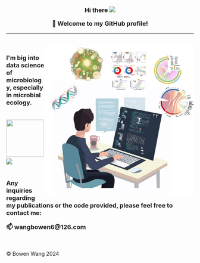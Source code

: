 

<!--
**Bowenw6/Bowenw6** is a ✨ _special_ ✨ repository because its `README.md` (this file) appears on your GitHub profile.

Here are some ideas to get you started:

- 🔭 I’m currently working on ...
- 🌱 I’m currently learning ...
- 👯 I’m looking to collaborate on ...
- 🤔 I’m looking for help with ...
- 💬 Ask me about ...
- 📫 How to reach me: ...
- 😄 Pronouns: ...
- ⚡ Fun fact: ...
-->



<h3 align="center">
 Hi there 
 <img src="https://media.giphy.com/media/hvRJCLFzcasrR4ia7z/giphy.gif" width="25px">


</p>

🎉 **Welcome to my GitHub profile!**
</h3>

---


<br/>


<img align="right" alt="jpg" src="Github_main_2.jpg?raw=true" width="400" height="400" />

<h3 align="left">
I'm big into data science of microbiology, especially in microbial ecology.
</p>
<br/>

<img src="https://media.giphy.com/media/CaiVJuZGvR8HK/giphy.gif" width="100px" height="100px">
<img src="https://media.giphy.com/media/rgYPePbfAdTboSJsp1/giphy.gif" height="100px">

</p>
<br/>
Any inquiries regarding my publications or the code provided, please feel free to contact me:
</p>
📫 wangbowen6@126.com
</h3>

</p>
<br/>
</p>

© Bowen Wang 2024



